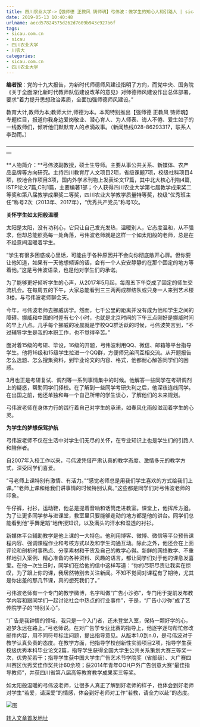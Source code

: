 ```yaml
---
title: 四川农业大学->【强师德 正教风 铸师魂】弓伟波：做学生的知心人和引路人 | sicau.com.cn
date: 2019-05-13 10:40:48
urlname: aecd57824575d262d7609b943c927b6f
tags: 
- sicau.com.cn
- sicau
- 四川农业大学
- 川农大
categories:
- sicau.com.cn
- 四川农业大学
---
```



**编者按**：党的十九大报告，为新时代师德师风建设指明了方向，而党中央、国务院《关于全面深化新时代教师队伍建设改革的意见》对师德师风建设作出总体部署，要求“着力提升思想政治素质，全面加强师德师风建设。”

教育大计,教师为本;教师大计,师德为本。本网特别推出【强师德 正教风 铸师魂】专题栏目，报道你我身边爱岗敬业、潜心育人、为人师表、诲人不倦、爱生如子的一线教师们，倾听他们默默育人的点滴故事。（新闻热线028-86293317，联系人李劲雨。）

—————————————————————————————————————

**人物简介：**弓伟波副教授，硕士生导师。主要从事公共关系、新媒体、农产品品牌等方向研究。主持四川教育厅人文项目2项，省级课题7项，校级社科项目4项，校地合作项目3项，国内外学术刊物上发表论文17篇，其中北大核心刊物4篇, ISTP论文7篇,C刊1篇，主要编著1部；个人获得四川农业大学第七届教学成果奖二等奖和第八届教学成果奖二等奖，四川农业大学教学质量特等奖，校级“优秀班主任”称号2次（2013年、2017年），“优秀共产党员”称号1次。

**关怀学生如太阳般温暖**

太阳是太阳，没有功利心，它只让自己发光发热，温暖别人，它态度温和，从不强求，但却总能照亮每一处角落，弓伟波老师就是这样一个如太阳般的老师，总是在不经意间温暖着学生。

“学生有很多困惑或心里话，可能由于各种原因并不会向你彻底敞开心扉。但你要让他知道，如果有一天他想倾诉的话，会有一个人安安静静的在那个固定的地方等着他。”这是弓伟波语录，也是他对学生们的承诺。

为了能够更好倾听学生的心声，从2017年5月起，每周五下午变成了固定的师生交流机会。在每周五的下午，大家总能看到三三两两成群结队或只身一人来到艺术楼3楼，与弓伟波老师聊会天。

今年，弓伟波老师去挪威访学。然而，七千公里的距离并没有成为他和学生之间的障碍。挪威和中国的时差有七个小时，也就是北京时间的下午三点刚好是挪威时间的早上八点。几乎每个挪威的凌晨就是学校QQ群活跃的时候，弓伟波笑言到，“不过辅导学生是我的本职工作，也不觉得辛苦。”

面对着15级的考研、毕设，16级的开题，弓伟波利用QQ、微信、邮箱等平台指导学生。他将16级和15级学生拉进一个QQ群，方便师兄弟间互相交流。从开题报告怎么选题、怎么搜集资料，到毕业论文的内容、格式，他都耐心解答同学们的困惑。

3月也正是考研复试、调剂等一系列事情集中的时候。他解答一些同学在考研调剂上的疑惑，帮助同学们择校。在了解到一些同学考研失利之后，他深夜连线同学。在出国之前，他还单独和每一个自己所带的学生谈心，了解他们的未来规划。

弓伟波老师在身体力行的践行着自己对学生的承诺，如春风化雨般滋润着学生的心灵。

**为学生的梦想保驾护航**

弓伟波老师不仅在生活中对学生们无尽的关怀，在专业知识上也是学生们的引路人和陪伴者。

自2007年入校工作以来，弓伟波凭借严肃认真的教学态度、激情多元的教学方式，深受同学们喜爱。

“弓老师上课特别有激情、有活力。”“感觉老师总是用我们学生喜欢的方式给我们上课。”“老师上课和给我们讲事情的时候特别认真。”这些都是同学们对弓伟波老师的印象。

牛仔裤，衬衫，运动鞋，他总是提着音响和话筒走进教室。课堂上，他挥斥方遒。为了让更多同学参与进课堂，教室里只要能够走动的地方都是他的讲台。同学们总能看到他“手舞足蹈”地传授知识，以及满头的汗水和湿透的衬衫。

新媒体平台辅助教学是他上课的一大特色。他利用博客、微博、微信等平台预告课程内容、强调课程作业和考核方式以及和学生沟通互动。除此之外，他还会在上面评论和剖析时事热点、分享素材和干货及自己的教学心得。新鲜的网络教学、不重样地引入案例、精心准备的各种资料、风趣的语言，都让同学们对于他的课愈发喜爱。在他一次生日时，同学们在给他的信中这样写道：“你的尽职尽责让我实在惊叹，为了跟上你的课，我居然特别去关注新闻。不知不觉间对课程有了期待，尤其是你出差的那几节课，真的想死我们了。”

弓伟波老师有一个专门的教学微博，名字叫做“广告小沙弥”，专门用于提前发布教学内容和跟同学们一起讨论社会中热点的行业事件”，于是，“广告小沙弥”成了艺传院学子的“特别关心”。

“广告是我钟情的领域，我只是一个入门者，还未登堂入室，保持一颗好学的心，追梦永远在路上。”弓老师说。在对广告学专业比赛的指导上，他逐字逐句帮忙修改邮件内容，用不同符号标注问题，提出指导意见。从版本1.0到n.0，是弓伟波对于教学认真负责的态度。在教学方面，他指导学校创新性实验项目2项，指导学生获校级优秀本科毕业论文2篇，指导学生获得全国大学生公共关系策划大赛三等奖一次，优秀奖若干；指导学生获中国大学生广告艺术节学院奖（省部级）、大广赛四川赛区优秀奖佳作奖共计60余项；获2014年青年OOH户外广告创意大赛“最佳指导教师”，并获四川省第八届高等教育教学成果奖三等奖。

如太阳般温暖的弓伟波老师，让很多人真正了解到好老师的样子，也体会到好老师对学生“若爱，请深爱”的情感，体会到好老师对工作“若教，请全力以赴”的态度。



![图](https://news.sicau.edu.cn/__local/9/89/86/0D92B4D52F74B61777EB44E555B_245A1883_1011B.jpg)

[转入文章首发地址](https://news.sicau.edu.cn/info/1078/51149.htm)